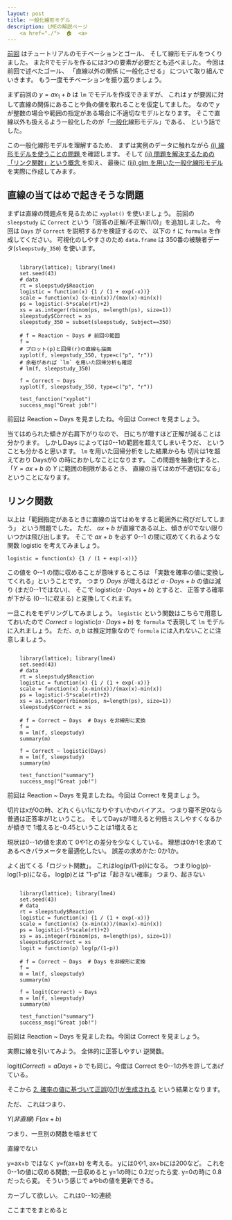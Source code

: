 ```yaml
---
layout: post
title: 一般化線形モデル
description: LMEの解説ページ
    <a href="./">  🏠  <a>
---
```


[前回][u1] はチュートリアルのモチベーションとゴール、
そして線形モデルをつくりました。
またRでモデルを作るには3つの要素が必要だとも述べました。
今回は前回で述べたゴール、
「直線以外の関係 に一般化させる」
について取り組んでいきます。
もう一度モチベーションを振り返りましょう。

まず前回の $y = ax_1 + b$ は `lm` でモデルを作成できますが、
これは $y$ が要因に対して直線の関係にあることや負の値を取れることを仮定してました。
なので $y$ が整数の場合や範囲の指定がある場合に不適切なモデルとなります。
そこで直線以外も扱えるよう一般化したのが「<u>一般化</u>線形モデル」である、
という話でした。

この一般化線形モデルを理解するため、
まずは実例のデータに触れながら <u>(i) 線形モデルを使うことの問題 </u> を確認します。
そして <u>(ii) 問題を解決するための「リンク関数」という概念 </u> を抑え、
最後に <u>(iii) glm を用いた一般化線形モデル </u> を実際に作成してみます。
<!--
GLMの説明にはよく「ログオッズ」という表現が出てくるのですが、
そもそも「オッズ」がピンとこないのでそこら辺もケアします。
-->  

## 直線の当てはめで起きそうな問題

まずは直線の問題点を見るために `xyplot()` を使いましょう。
前回の `sleepstudy` に `Correct` という「回答の正解/不正解(1/0)」を追加しました。
今回は `Days` が `Correct` を説明するかを検証するので、
以下の `f` に `formula` を作成してください。
可視化のしやすさのため `data.frame` は 350番の被験者データ(`sleepstudy_350`) を使います。

<div data-datacamp-exercise data-lang="r">
  <code data-type="pre-exercise-code">
    library(lattice); library(lme4)
    set.seed(43)
    # data
    rt = sleepstudy$Reaction
    logistic = function(x) {1 / (1 + exp(-x))}
    scale = function(x) (x-min(x))/(max(x)-min(x))
    ps = logistic(-5*scale(rt)+2)
    xs = as.integer(rbinom(ps, n=length(ps), size=1))
    sleepstudy$Correct = xs
    sleepstudy_350 = subset(sleepstudy, Subject==350)
  </code>
  <code data-type="sample-code">
    # f = Reaction ~ Days # 前回の範囲
    f = 
    # プロット(p)と回帰(r)の直線も描画
    xyplot(f, sleepstudy_350, type=c("p", "r"))
    # 余裕があれば `lm` を用いた回帰分析も確認
    # lm(f, sleepstudy_350)
  </code>
  <code data-type="solution">
    f = Correct ~ Days
    xyplot(f, sleepstudy_350, type=c("p", "r"))
  </code>
  <code data-type="sct">
    test_function("xyplot")
    success_msg("Great job!")
  </code>
  <div data-type="hint">
    前回は Reaction ~ Days を見ましたね。今回は Correct を見ましょう。
  </div>
</div>

当てはめられた傾きが右肩下がりなので、
日にちが増すほど正解が減ることは分かります。
しかしDays によっては0--1の範囲を超えてしまいそうだ、
ということも分かると思います。
`lm` を用いた回帰分析をした結果からも
切片は1を超えており Daysが0
の時におかしなことになります。
この問題を抽象化すると、
「$Y = ax + b$ の $Y$ に範囲の制限があるとき、
直線の当てはめが不適切になる」
ということになります。

## リンク関数

以上は「範囲指定があるときに直線の当てはめをすると範囲外に飛びだしてしまう」
という問題でした。
ただ、 $ax+b$ が直線である以上、傾きが0でない限りいつかは飛び出します。
そこで $ax+b$ を必ず 0--1 の間に収めてくれるような
関数 $\textrm{logistic}$ を考えてみましょう。

    logistic = function(x) {1 / (1 + exp(-x))}

この値を 0--1 の間に収めることが意味するところは
「実数を確率の値に変換してくれる」ということです。
つまり $Days$ が増えるほど $a \cdot Days + b$ の値は減り (まだ0--1ではない)、
そこで $\textrm{logistic} (a \cdot Days + b)$ とすると、
正答する確率が下がる (0--1に収まる) と変換してくれます。

一旦これをモデリングしてみましょう。
`logistic` という関数はこちらで用意しておいたので
$Correct = \textrm{logistic}(a \cdot Days + b)$
を `formula` で表現して `lm` モデルに入れましょう。
ただ、$a, b$ は推定対象なので
`formula` には入れないことに注意しましょう。

<div data-datacamp-exercise data-lang="r">
  <code data-type="pre-exercise-code">
    library(lattice); library(lme4)
    set.seed(43)
    # data
    rt = sleepstudy$Reaction
    logistic = function(x) {1 / (1 + exp(-x))}
    scale = function(x) (x-min(x))/(max(x)-min(x))
    ps = logistic(-5*scale(rt)+2)
    xs = as.integer(rbinom(ps, n=length(ps), size=1))
    sleepstudy$Correct = xs
  </code>
  <code data-type="sample-code">
    # f = Correct ~ Days  # Days を非線形に変換
    f = 
    m = lm(f, sleepstudy)
    summary(m)
  </code>
  <code data-type="solution">
    f = Correct ~ logistic(Days)
    m = lm(f, sleepstudy)
    summary(m)
  </code>
  <code data-type="sct">
    test_function("summary")
    success_msg("Great job!")
  </code>
  <div data-type="hint">
    前回は Reaction ~ Days を見ましたね。今回は Correct を見ましょう。
  </div>
</div>

切片はxが0の時、どれくらい1になりやすいかのバイアス。
つまり寝不足0なら普通は正答率が1ということ。
そしてDaysが1増えると何倍ミスしやすくなるかが傾きで
1増えると-0.45ということは1増えると

現状は0--1の値を求めて 0や1との差分を少なくしている。
理想は0か1を求めてあるべきパラメータを最適化したい。
誤差の求めかた: 0か1か。


よく出てくる「ロジット関数」。
これはlog(p/(1-p))になる。
つまりlog(p)-log(1-p)になる。
log(p)とは
"1-p"は「起きない確率」
つまり、起きない

<div data-datacamp-exercise data-lang="r">
  <code data-type="pre-exercise-code">
    library(lattice); library(lme4)
    set.seed(43)
    # data
    rt = sleepstudy$Reaction
    logistic = function(x) {1 / (1 + exp(-x))}
    scale = function(x) (x-min(x))/(max(x)-min(x))
    ps = logistic(-5*scale(rt)+2)
    xs = as.integer(rbinom(ps, n=length(ps), size=1))
    sleepstudy$Correct = xs
    logit = function(p) log(p/(1-p))
  </code>
  <code data-type="sample-code">
    # f = Correct ~ Days  # Days を非線形に変換
    f = 
    m = lm(f, sleepstudy)
    summary(m)
  </code>
  <code data-type="solution">
    f = logit(Correct) ~ Days
    m = lm(f, sleepstudy)
    summary(m)
  </code>
  <code data-type="sct">
    test_function("summary")
    success_msg("Great job!")
  </code>
  <div data-type="hint">
    前回は Reaction ~ Days を見ましたね。今回は Correct を見ましょう。
  </div>
</div>

実際に線を引いてみよう。
全体的に正答しやすい
逆関数。

$\textrm{logit}(Correct) = a Days + b$
でも同じ。今度は Correct を0--1の外を許してあげている。

そこから <u>2. 確率の値に基づいて正誤(0/1)が生成される</u>
という結果となります。






ただ、
これはつまり、



$Y(非直線) ~ F(ax+b)$

つまり、一旦別の関数を噛ませて

直線でない

y=ax+b ではなく y=f(ax+b) を考える。
yには0や1,
ax+bには200など。
これを0--1の値に収める関数;
一旦収めると y=1の時に 0.2だったら変.
y=0の時に 0.8 だったら変。
そういう感じで aやbの値を更新できる。


カーブして欲しい。
これは0--1の連続


ここまでをまとめると







[u1]: ./1.html
[u2]: ./2.html
[u3]: ./3.html
